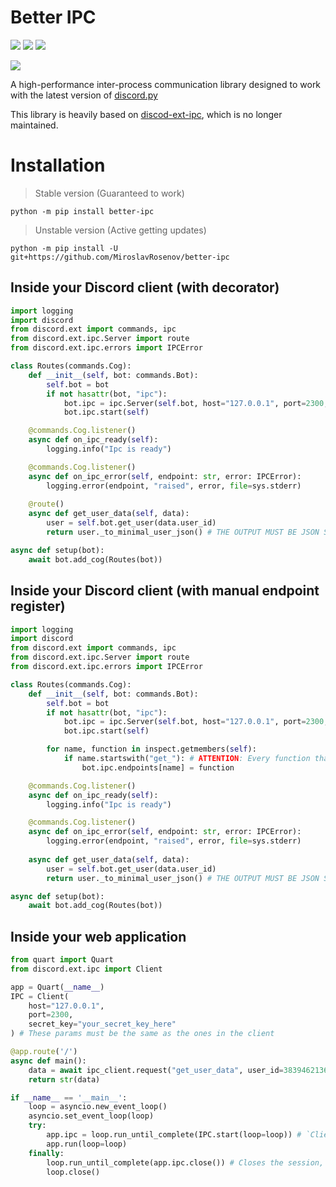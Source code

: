 # Better IPC

![](https://img.shields.io/pypi/pyversions/better-ipc.svg)
![](https://img.shields.io/github/last-commit/MiroslavRosenov/better-ipc)
![](https://img.shields.io/github/license/MiroslavRosenov/better-ipc)

![](https://raw.githubusercontent.com/MiroslavRosenov/better-ipc/main/banner.png)

A high-performance inter-process communication library designed to work with the latest version of [discord.py](https://github.com/Rapptz/discord.py)

This library is heavily based on [discod-ext-ipc](https://github.com/Ext-Creators/discord-ext-ipc), which is no longer maintained.

# Installation
> Stable version (Guaranteed to work)
```shell
python -m pip install better-ipc
```

> Unstable version (Active getting updates)
```shell
python -m pip install -U git+https://github.com/MiroslavRosenov/better-ipc
```

## Inside your Discord client (with decorator)
```python
import logging
import discord
from discord.ext import commands, ipc
from discord.ext.ipc.Server import route
from discord.ext.ipc.errors import IPCError

class Routes(commands.Cog):
    def __init__(self, bot: commands.Bot):
        self.bot = bot
        if not hasattr(bot, "ipc"):
            bot.ipc = ipc.Server(self.bot, host="127.0.0.1", port=2300, secret_key="your_secret_key_here")
            bot.ipc.start(self)

    @commands.Cog.listener()
    async def on_ipc_ready(self):
        logging.info("Ipc is ready")

    @commands.Cog.listener()
    async def on_ipc_error(self, endpoint: str, error: IPCError):
        logging.error(endpoint, "raised", error, file=sys.stderr)
    
    @route()
    async def get_user_data(self, data):
        user = self.bot.get_user(data.user_id)
        return user._to_minimal_user_json() # THE OUTPUT MUST BE JSON SERIALIZABLE!

async def setup(bot):
    await bot.add_cog(Routes(bot))
```

## Inside your Discord client (with manual endpoint register)
```python
import logging
import discord
from discord.ext import commands, ipc
from discord.ext.ipc.Server import route
from discord.ext.ipc.errors import IPCError

class Routes(commands.Cog):
    def __init__(self, bot: commands.Bot):
        self.bot = bot
        if not hasattr(bot, "ipc"):
            bot.ipc = ipc.Server(self.bot, host="127.0.0.1", port=2300, secret_key="your_secret_key_here")
            bot.ipc.start(self)

        for name, function in inspect.getmembers(self):
            if name.startswith("get_"): # ATTENTION: Every function that stats with `get_` will be registered as endpoint
                bot.ipc.endpoints[name] = function

    @commands.Cog.listener()
    async def on_ipc_ready(self):
        logging.info("Ipc is ready")

    @commands.Cog.listener()
    async def on_ipc_error(self, endpoint: str, error: IPCError):
        logging.error(endpoint, "raised", error, file=sys.stderr)
    
    async def get_user_data(self, data):
        user = self.bot.get_user(data.user_id)
        return user._to_minimal_user_json() # THE OUTPUT MUST BE JSON SERIALIZABLE!

async def setup(bot):
    await bot.add_cog(Routes(bot))
```

## Inside your web application
```python
from quart import Quart
from discord.ext.ipc import Client

app = Quart(__name__)
IPC = Client(
    host="127.0.0.1", 
    port=2300, 
    secret_key="your_secret_key_here"
) # These params must be the same as the ones in the client

@app.route('/')
async def main():
    data = await ipc_client.request("get_user_data", user_id=383946213629624322)
    return str(data)

if __name__ == '__main__':
    loop = asyncio.new_event_loop()
    asyncio.set_event_loop(loop)
    try:
        app.ipc = loop.run_until_complete(IPC.start(loop=loop)) # `Client.start()` returns new Client instance
        app.run(loop=loop)
    finally:
        loop.run_until_complete(app.ipc.close()) # Closes the session, doesn't close the loop
        loop.close()
```
